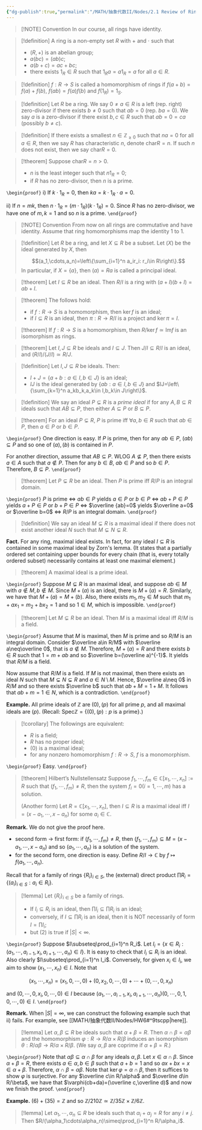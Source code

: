 ```yaml
---
{"dg-publish":true,"permalink":"/MATH/抽象代数II/Nodes/2.1 Review of Rings/","dgPassFrontmatter":true}
---
```



> [!NOTE] Convention
> In our course, all rings have identity.

> [!definition]
> A ring is a non-empty set $R$ with $+$ and $\cdot$ such that
> - $(R,+)$ is an abelian group;
> - $a(bc)=(ab)c$;
> - $a(b+c)=ac+bc$;
> - there exists $1_R\in R$ such that $1_Ra=a1_R=a$ for all $a\in R$.


> [!definition]
> $f:R\to S$ is called a homomorphism of rings if $f(a+b)=f(a)+f(b)$, $f(ab)=f(a)f(b)$ and $f(1_R)=1_S$.
> 


> [!definition]
> Let $R$ be a ring. We say $0\neq a\in R$ is a left (rep. right) zero-divisor if there exists $b\neq 0$ such that $ab=0$ (rep. $ba=0$). We say $a$ is a zero-divisor if there exist $b,c\in R$ such that $ab=0=ca$ (possibly $b\neq c$).

> [!definition]
> If there exists a smallest $n\in \mathbb{Z}_{\geqslant 0}$ such that $na=0$ for all $a\in R$, then we say $R$ has characteristic $n$, denote $\mathrm{char}R=n$. If such $n$ does not exist, then we say $\mathrm{char}R=0$.
> 

> [!theorem]
> Suppose $\mathrm{char} R=n>0$.
> - $n$ is the least integer such that $n1_R=0$;
> - if $R$ has no zero-divisor, then $n$ is a prime.

`\begin{proof}`
i) If $k\cdot 1_R=0$, then $ka=k\cdot 1_R\cdot a=0$.

ii) If $n=mk$, then $n\cdot 1_R=(m\cdot 1_R)(k\cdot 1_R)=0$. Since $R$ has no zero-divisor, we have one of $m,k=1$ and so $n$ is a prime.
`\end{proof}`



> [!NOTE] Convention
> From now on all rings are commutative and have identity. Assume that ring homomorphisms map the identity $1$ to $1$.


> [!definition]
> Let $R$ be a ring, and let $X\subseteq R$ be a subset. Let $(X)$ be the ideal generated by $X$, then 
>
> $$(a_1,\cdots,a_n)=\left\{\sum_{i=1}^n a_ir_i: r_i\in R\right\}.$$
> In particular, if $X=\{a\}$, then $(a)=Ra$ is called a principal ideal. 


> [!theorem]
> Let $I\subseteq R$ be an ideal. Then $R/I$ is a ring with $(a+I)(b+I)=ab+I$.


> [!theorem]
> The follows hold:
> - if $f:R\to S$ is a homomorphism, then $\ker f$ is an ideal;
> - if $I\subseteq R$ is an ideal, then $\pi:R\to R/I$ is a project and $\ker\pi=I$.


> [!theorem]
> If $f:R\to S$ is a homomorphism, then $R/\ker f\simeq\mathrm{Im} f$ is an isomorphism as rings.


> [!theorem]
> Let $I,J\subseteq R$ be ideals and $I\subseteq J$. Then $J/I\subseteq R/I$ is an ideal, and $(R/I)\big/(J/I)\simeq R/J$.


> [!definition]
> Let $I,J\subseteq R$ be ideals. Then:
> - $I+J=\{a+b:a\in I,b\in J\}$ is an ideal;
> - $IJ$ is the ideal generated by $\{ab:a\in I,b\in J\}$ and $IJ=\left\{\sum_{k=1}^n a_kb_k,a_k\in I,b_k\in J\right\}$.

> [!definition]
> We say an ideal $P\subsetneq R$ is a *prime ideal* if for any $A,B\subseteq R$ ideals such that $AB\subseteq P$, then either $A\subseteq P$ or $B\subseteq P$.


> [!theorem]
> For an ideal $P\subsetneq R$, $P$ is prime iff $\forall a,b\in R$ such that $ab\in P$, then $a\in P$ or $b\in P$.

`\begin{proof}`
One direction is easy. If $P$ is prime, then for any $ab\in P$, $(ab)\subseteq P$ and so one of $(a),(b)$ is contained in $P$.

For another direction, assume that $AB\subseteq P$. WLOG $A\not\subseteq P$, then there exists $a\in A$ such that $a\not\in P$. Then for any $b\in B$, $ab\in P$ and so $b\in P$. Therefore, $B\subseteq P$. 
`\end{proof}`


> [!theorem]
> Let $P\subsetneq R$ be an ideal. Then $P$ is prime iff $R/P$ is an integral domain.

`\begin{proof}`
$P$ is prime $\iff$ $ab\in P$ yields $a\in P$ or $b\in P$ $\iff$ $ab+P\in P$ yields $a+P\in P$ or $b+P\in P$ $\iff$ $\overline {ab}=0$ yields $\overline a=0$ or $\overline b=0$ $\iff$ $R/P$ is an integral domain.
`\end{proof}`

> [!definition]
> We say an ideal $M\subsetneq R$ is a maximal ideal if there does not exist another ideal $N$ such that $M\subsetneq N\subsetneq R$.

**Fact.** For any ring, maximal ideal exists. In fact, for any ideal $I\subseteq R$ is contained in some maximal ideal by Zorn's lemma. (It states that a partially ordered set containing upper bounds for every chain (that is, every totally ordered subset) necessarily contains at least one maximal element.)

> [!theorem]
> A maximal ideal is a prime ideal.

`\begin{proof}`
Suppose $M\subsetneq R$ is an maximal ideal, and suppose $ab\in M$ with $a\not\in M,b\not\in M$. Since $M+(a)$ is an ideal, there is $M+(a)=R$. Similarly, we have that $M+(a)=M+(b)$. Also, there exists $m_1,m_2\in M$ such that $m_1+ax_1=m_2+bx_2=1$ and so $1\in M$, which is impossible.
`\end{proof}`


> [!theorem]
> Let $M\subsetneq R$ be an ideal. Then $M$ is a maximal ideal iff $R/M$ is a field.

`\begin{proof}`
Assume that $M$ is maximal, then $M$ is prime and so $R/M$ is an integral domain. Consider $\overline a\in R/M$ with $\overline a\neq\overline 0$, that is $a\not\in M$. Therefore, $M+(a)=R$ and there exists $b\in R$ such that $1=m+ab$ and so $\overline b=(\overline a)^{-1}$. It yields that $R/M$ is a field.

Now assume that $R/M$ is a field. If $M$ is not maximal, then there exists an ideal $N$ such that $M\subsetneq N\subsetneq R$ and $a\in N\setminus M$. Hence, $\overline a\neq 0$ in $R/M$ and so there exists $\overline b$ such that $ab+M=1+M$. It follows that $ab+m=1\in N$, which is a contradiction.
`\end{proof}`


**Example.** All prime ideals of $\mathbb{Z}$ are $(0),(p)$ for all prime $p$, and all maximal ideals are $(p)$. (Recall: $\mathrm{Spec}\mathbb{Z}=\{(0),(p):p\mbox{ is a prime}\}$.)

> [!corollary]
> The followings are equivalent:
> - $R$ is a field;
> - $R$ has no proper ideal;
> - $(0)$ is a maximal ideal;
> - for any nonzero homomorphism $f:R\to S$, $f$ is a monomorphism.

`\begin{proof}`
Easy.
`\end{proof}`


> [!theorem] Hilbert’s Nullstellensatz
> Suppose $f_1,\cdots,f_m\in \mathbb{C}[x_1,\cdots,x_n]:=R$ such that $(f_1,\cdots,f_m)\neq R$, then the system $f_i=0(i=1,\cdots,m)$ has a solution.
> 
> (Another form) Let $R=\mathbb{C}[x_1,\cdots,x_n]$, then $I\subseteq R$ is a maximal ideal iff $I=(x-a_1,\cdots,x-a_n)$ for some $a_i\in \mathbb{C}$. 

**Remark.** We do not give the proof here.
- second form -> first form: if $(f_1,\cdots,f_m)\neq R$, then $(f_1,\cdots,f_m)\subseteq M=(x-a_1,\cdots,x-a_n)$ and so $(a_1,\cdots,a_n)$ is a solution of the system.
- for the second form, one direction is easy. Define $R/I\to \mathbb{C}$ by $f\mapsto f(a_1,\cdots,a_n)$.

Recall that for a family of rings $\{R_i\}_{i\in S}$, the (external) direct product $\prod R_i=\{(a_i)_{i\in S}:a_i\in R_i\}$.

> [!lemma]
> Let $\{R_i\}_{i\in S}$ be a family of rings.
> - If $I_i\subseteq R_i$ is an ideal, then $\prod I_i\subseteq\prod R_i$ is an ideal;
> - conversely, if $I\subseteq\prod R_i$ is an ideal, then it is NOT necessarily of form $I=\prod I_i$;
> - but (2) is true if $|S|<\infty$.

`\begin{proof}`
Suppose $I\subseteq\prod_{i=1}^n R_i$. Let $I_i=\{x\in R_i:(a_1,\cdots,a_{i-1},x_i,a_{i+1},\cdots,a_n)\in I\}$. It is easy to check that $I_i\subseteq R_i$ is an ideal. Also clearly $I\subseteq\prod_{i=1}^n I_i$. Conversely, for given $x_i\in I_i$, we aim to show $(x_1,\cdots,x_n)\in I$. Note that 

$$(x_1,\cdots,x_n)=(x_1,0,\cdots,0)+(0,x_2,0,\cdots,0)+\cdots+(0,\cdots,0,x_n)$$

and $(0,\cdots,0,x_i,0,\cdots,0)\in I$ because $(a_1,\cdots,a_{i-1},x_i,a_{i+1},\cdots,a_n)(0,\cdots,0,1,0,\cdots,0)\in I$.
`\end{proof}`

**Remark.** When $|S|=\infty$, we can construct the following example such that ii) fails. For example, see [[MATH/抽象代数II/Nodes/HW6#^9tscpp\|here]].

> [!lemma]
> Let $\alpha,\beta\subseteq R$ be ideals such that $\alpha+\beta=R$. Then $\alpha\cap \beta=\alpha\beta$ and the homomorphism $\varphi:R\to R/\alpha\times R/\beta$ induces an isomorphism $\theta:R/\alpha\beta\to R/\alpha\times R/\beta$. (We say $\alpha,\beta$ are coprime if $\alpha+\beta=R$.)

`\begin{proof}`
Note that $\alpha\beta\subseteq\alpha\cap\beta$ for any ideals $\alpha,\beta$. Let $x\in\alpha\cap \beta$. Since $\alpha+\beta=R$, there exists $a\in\alpha,b\in\beta$ such that $a+b=1$ and so $ax+bx=x\in \alpha+\beta$. Therefore, $\alpha\cap\beta=\alpha\beta$. Note that $\ker\varphi=\alpha\cap\beta$, then it suffices to show $\varphi$ is surjective. For any $\overline c\in R/\alpha$ and $\overline d\in R/\beta$, we have that $\varphi(cb+da)=(\overline c,\overline d)$ and now we finish the proof.
`\end{proof}`


**Example.** $(6)+(35)=\mathbb{Z}$ and so $\mathbb{Z}/210\mathbb{Z}\simeq \mathbb{Z}/35\mathbb{Z}\times \mathbb{Z}/6\mathbb{Z}$.

> [!lemma]
> Let $\alpha_1,\cdots,\alpha_n\subseteq R$ be ideals such that $\alpha_i+\alpha_j=R$ for any $i\neq j$. Then $R/(\alpha_1\cdots\alpha_n)\simeq\prod_{i=1}^n R/\alpha_i$.

